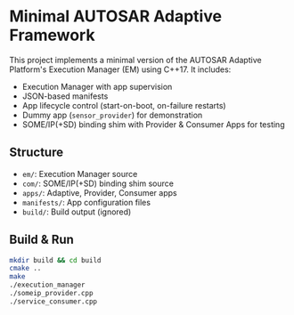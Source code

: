 # Minimal AUTOSAR Adaptive Framework

This project implements a minimal version of the AUTOSAR Adaptive Platform's Execution Manager (EM) using C++17. It includes:

- Execution Manager with app supervision
- JSON-based manifests
- App lifecycle control (start-on-boot, on-failure restarts)
- Dummy app (`sensor_provider`) for demonstration
- SOME/IP(+SD) binding shim with Provider & Consumer Apps for testing


## Structure
- `em/`: Execution Manager source
- `com/`: SOME/IP(+SD) binding shim source
- `apps/`: Adaptive, Provider, Consumer apps
- `manifests/`: App configuration files
- `build/`: Build output (ignored)

## Build & Run
```bash
mkdir build && cd build
cmake ..
make
./execution_manager
./someip_provider.cpp
./service_consumer.cpp
